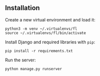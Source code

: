 ## Installation

Create a new virtual environment and load it:
```
python3 -m venv ~/.virtualenvs/fl
source ~/.virtualenvs/fl/bin/activate
```

Install Django and required libraries with `pip`:
```
pip install -r requirements.txt
```

Run the server:
```
python manage.py runserver
```